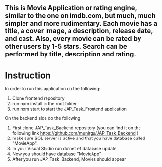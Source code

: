## This is Movie Application or rating engine, similar to the one on imdb.com, but much, much simpler and more rudimentary. Each movie has a title, a cover image, a description, release date, and cast. Also, every movie can be rated by other users by 1-5 stars. Search can be performed by title, description and rating.

# Instruction

In order to run this application do the following:
   1. Clone frontend repository
   2. run npm install in the root folder
   3. run npm start to start the JAP_Task_Frontend application

On the backend side do the following
   1. First clone JAP_Task_Backend repository (you can find it on the following link https://github.com/munirgu/JAP_Task_Backend )
   2. make sure SQL server is active and that you have database called "MovieApp".
   3. In your Visual Studio run dotnet ef database update
   4. Now you should have database "MovieApp"
   5. After you run JAP_Task_Backend, Movies should appear
 
